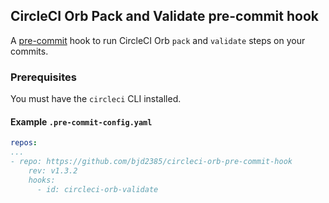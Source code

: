 CircleCI Orb Pack and Validate pre-commit hook
----------------------------------------------

A [pre-commit](https://github.com/pre-commit/pre-commit) hook to run CircleCI Orb `pack` and `validate` steps on your commits.

### Prerequisites

You must have the `circleci` CLI installed.

#### Example `.pre-commit-config.yaml`

```yaml
repos:
...
- repo: https://github.com/bjd2385/circleci-orb-pre-commit-hook
    rev: v1.3.2
    hooks:
      - id: circleci-orb-validate
```
